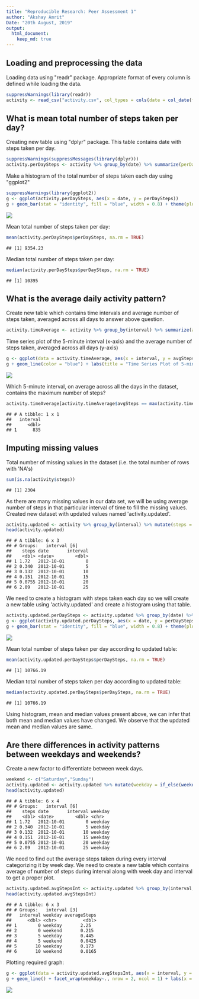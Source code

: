 ```yaml
---
title: "Reproducible Research: Peer Assessment 1"
author: "Akshay Amrit"
Date: "20th August, 2019"
output: 
  html_document:
    keep_md: true
---
```



## Loading and preprocessing the data  

Loading data using "readr" package. Appropriate format of every column is defined while loading the data.

```r
suppressWarnings(library(readr))
activity <- read_csv("activity.csv", col_types = cols(date = col_date(format = "%Y-%m-%d"),steps = col_double()))
```


## What is mean total number of steps taken per day?

Creating new table using "dplyr" package. This table contains date with steps taken per day.

```r
suppressWarnings(suppressMessages(library(dplyr)))
activity.perDaySteps <- activity %>% group_by(date) %>% summarize(perDaySteps = sum(steps, na.rm = TRUE))
```

Make a histogram of the total number of steps taken each day using "ggplot2"

```r
suppressWarnings(library(ggplot2))
g <- ggplot(activity.perDaySteps, aes(x = date, y = perDaySteps))
g + geom_bar(stat = "identity", fill = "blue", width = 0.8) + theme(plot.title = element_text(hjust = 0.5)) + labs(x = "Date", y = "No of Steps/Day", title = "Total Number of Steps Taken Per Day")
```

![](PA1_template_files/figure-html/unnamed-chunk-3-1.png)<!-- -->

Mean total number of steps taken per day:

```r
mean(activity.perDaySteps$perDaySteps, na.rm = TRUE)
```

```
## [1] 9354.23
```

Median total number of steps taken per day:

```r
median(activity.perDaySteps$perDaySteps, na.rm = TRUE)
```

```
## [1] 10395
```


## What is the average daily activity pattern?

Create new table which contains time intervals and average number of steps taken, averaged across all days to answer above question.

```r
activity.timeAverage <- activity %>% group_by(interval) %>% summarize(avgSteps = mean(steps, na.rm = TRUE))
```

Time series plot of the 5-minute interval (x-axis) and the average number of steps taken, averaged across all days (y-axis)

```r
g <- ggplot(data = activity.timeAverage, aes(x = interval, y = avgSteps))
g + geom_line(color = "blue") + labs(title = "Time Series Plot of 5-min Interval and Average Number of Steps", x = "Interval", y = "Average Steps") + theme(plot.title = element_text(hjust = 0.5))
```

![](PA1_template_files/figure-html/unnamed-chunk-7-1.png)<!-- -->

Which 5-minute interval, on average across all the days in the dataset, contains the maximum number of steps?

```r
activity.timeAverage[activity.timeAverage$avgSteps == max(activity.timeAverage$avgSteps),1]
```

```
## # A tibble: 1 x 1
##   interval
##      <dbl>
## 1      835
```


## Imputing missing values

Total number of missing values in the dataset (i.e. the total number of rows with 'NA's)

```r
sum(is.na(activity$steps))
```

```
## [1] 2304
```

As there are many missing values in our data set, we will be using average number of steps in that particular interval of time to fill the missing values. Created new dataset with updated values named 'activity.updated'.

```r
activity.updated <- activity %>% group_by(interval) %>% mutate(steps = if_else(is.na(steps), mean(steps, na.rm = TRUE), steps))
head(activity.updated)
```

```
## # A tibble: 6 x 3
## # Groups:   interval [6]
##    steps date       interval
##    <dbl> <date>        <dbl>
## 1 1.72   2012-10-01        0
## 2 0.340  2012-10-01        5
## 3 0.132  2012-10-01       10
## 4 0.151  2012-10-01       15
## 5 0.0755 2012-10-01       20
## 6 2.09   2012-10-01       25
```

We need to create a histogram with steps taken each day so we will create a new table using 'activity.updated' and create a histogram using that table.

```r
activity.updated.perDaySteps <- activity.updated %>% group_by(date) %>% summarize(perDaySteps = sum(steps, na.rm = TRUE))
g <- ggplot(activity.updated.perDaySteps, aes(x = date, y = perDaySteps))
g + geom_bar(stat = "identity", fill = "blue", width = 0.8) + theme(plot.title = element_text(hjust = 0.5)) + labs(x = "Date", y = "No of Steps/Day", title = "Total Number of Steps Taken Per Day Using Updated Table")
```

![](PA1_template_files/figure-html/unnamed-chunk-11-1.png)<!-- -->

Mean total number of steps taken per day according to updated table:

```r
mean(activity.updated.perDaySteps$perDaySteps, na.rm = TRUE)
```

```
## [1] 10766.19
```

Median total number of steps taken per day according to updated table:

```r
median(activity.updated.perDaySteps$perDaySteps, na.rm = TRUE)
```

```
## [1] 10766.19
```

Using histogram, mean and median values present above, we can infer that both mean and median values have changed. We observe that the updated mean and median values are same.  

## Are there differences in activity patterns between weekdays and weekends?

Create a new factor to differentiate between week days.

```r
weekend <- c("Saturday","Sunday")
activity.updated <- activity.updated %>% mutate(weekday = if_else(weekdays(date) %in% weekend, "weekend", "weekday"))
head(activity.updated)
```

```
## # A tibble: 6 x 4
## # Groups:   interval [6]
##    steps date       interval weekday
##    <dbl> <date>        <dbl> <chr>  
## 1 1.72   2012-10-01        0 weekday
## 2 0.340  2012-10-01        5 weekday
## 3 0.132  2012-10-01       10 weekday
## 4 0.151  2012-10-01       15 weekday
## 5 0.0755 2012-10-01       20 weekday
## 6 2.09   2012-10-01       25 weekday
```

We need to find out the average steps taken during every interval categorizing it by week day. We need to create a new table which contains average of number of steps during interval along with week day and interval to get a proper plot.

```r
activity.updated.avgStepsInt <- activity.updated %>% group_by(interval,weekday) %>% summarize(averageSteps = mean(steps))
head(activity.updated.avgStepsInt)
```

```
## # A tibble: 6 x 3
## # Groups:   interval [3]
##   interval weekday averageSteps
##      <dbl> <chr>          <dbl>
## 1        0 weekday       2.25  
## 2        0 weekend       0.215 
## 3        5 weekday       0.445 
## 4        5 weekend       0.0425
## 5       10 weekday       0.173 
## 6       10 weekend       0.0165
```

Plotting required graph:

```r
g <- ggplot(data = activity.updated.avgStepsInt, aes(x = interval, y = averageSteps, color = weekday))
g + geom_line() + facet_wrap(weekday~., nrow = 2, ncol = 1) + labs(x = "Interval", y = "Average Number of Steps", title = "Average Number of Steps vs Interval on Weekdays") + theme(plot.title = element_text(hjust = 0.5))
```

![](PA1_template_files/figure-html/unnamed-chunk-16-1.png)<!-- -->
